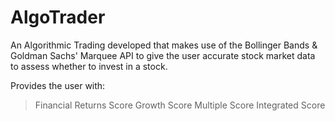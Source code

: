 # AlgoTrader

An Algorithmic Trading developed that makes use of the Bollinger Bands & Goldman Sachs' Marquee API to give the user accurate stock market data to assess whether to invest in a stock. 

Provides the user with:
> Financial Returns Score
> Growth Score
> Multiple Score
> Integrated Score
